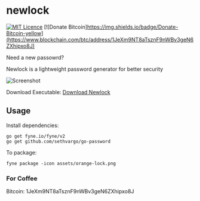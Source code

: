 # newlock
[![MIT Licence](https://badges.frapsoft.com/os/mit/mit.png?v=103)](https://opensource.org/licenses/mit-license.php) [![Donate Bitcoin]https://img.shields.io/badge/Donate-Bitcoin-yellow](https://www.blockchain.com/btc/address/1JeXm9NT8aTsznF9nWBv3geN6ZXhipxo8J)

Need a new passowrd?

Newlock is a lightweight password generator for better security

![Screenshot](https://user-images.githubusercontent.com/83633399/166175068-4c5210eb-9c51-48d2-822f-c843c1bbf649.png)

Download Executable:
[Download Newlock](https://github.com/gocrazygh/newlock/releases/download/v0.1.0/Newlock.zip)

## Usage
Install dependencies:
```
go get fyne.io/fyne/v2
go get github.com/sethvargo/go-password
```
To package:
```
fyne package -icon assets/orange-lock.png
```

### For Coffee
Bitcoin: 1JeXm9NT8aTsznF9nWBv3geN6ZXhipxo8J

